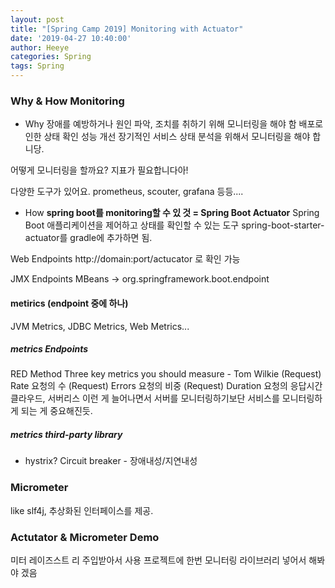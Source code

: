 ```yaml
---
layout: post
title: "[Spring Camp 2019] Monitoring with Actuator"
date: '2019-04-27 10:40:00'
author: Heeye
categories: Spring
tags: Spring
---
```


### Why & How Monitoring
* Why
장애를 예방하거나 원인 파악, 조치를 취하기 위해 모니터링을 해야 함
배포로 인한 상태 확인
성능 개선
장기적인 서비스 상태 분석을 위해서 모니터링을 해야 합니당.

어떻게 모니터링을 할까요? 지표가 필요합니다아!

다양한 도구가 있어요. prometheus, scouter, grafana 등등....

* How
**spring boot를 monitoring할 수 있 것 = Spring Boot Actuator**
Spring Boot 애플리케이션을 제어하고 상태를 확인할 수 있는 도구
spring-boot-starter-actuator를 gradle에 추가하면 됨.

Web Endpoints
http://domain:port/actucator 로 확인 가능

JMX Endpoints
MBeans -> org.springframework.boot.endpoint

#### metirics (endpoint 중에 하나)

JVM Metrics, JDBC Metrics, Web Metrics...

##### metrics Endpoints
RED Method
Three key metrics you should measure - Tom Wilkie
(Request) Rate 요청의 수
(Request) Errors 요청의 비중
(Request) Duration 요청의 응답시간
클라우드, 서버리스 이런 게 늘어나면서 서버를 모니터링하기보단 서비스를 모니터링하게 되는 게 중요해진듯.

##### metrics third-party library
* hystrix?
 Circuit breaker - 장애내성/지연내성


 ### Micrometer
 like slf4j, 추상화된 인터페이스를 제공.

 ### Actutator & Micrometer Demo
 미터 레이즈스트 리 주입받아서 사용
프로젝트에 한번  모니터링 라이브러리 넣어서 해봐야 겠음
